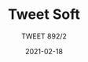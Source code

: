 ---
designer: "Marc Sadler"
description: "Tweet%20is%20a%20collection%20of%20seats%20that%20combines%20the%20rational%20and%20clean%20design%20of%20the%20body%20with%20a%20wide%20choice%20of%20frames%20and%20finishes%2C%20to%20ensure%20maximum%20adaptability%20in%20contract%20and%20domestic%20environments.%20Stool%20Tweet%20soft%2C%20stackable%2C%20with%20upholstered%20shell%20in%20fabric%20or%20imitation%20leather%20and%20structure%20in%20steel%20tube%20%D814%20mm.%20Height%20660%20mm."
image_primary: "img/Tweet-892_2_01_zoom.jpg"
image_secondary: "img/Tweet-892_2_02_zoom.jpg"
manufacturer: "Pedrali"
href: "https://www.pedrali.it/en/products/catalog/Stool-TWEET-892-2/"
subtitle: "TWEET 892/2"
tags: 
  - "Pedrali"
  - "stools"
title: "Tweet Soft"
category: "stools"
slug: "/manufacturers/pedrali/stools/marc-sadler-tweet-soft"
date: "2021-02-18"
---